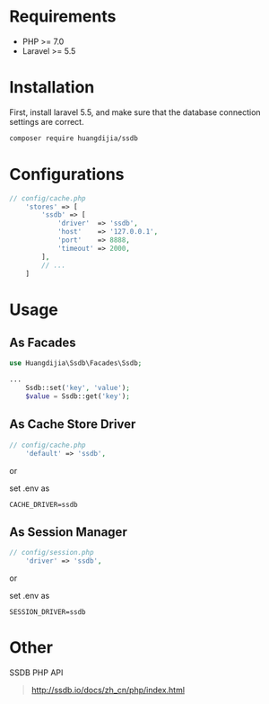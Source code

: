 # Requirements

* PHP >= 7.0
* Laravel >= 5.5

# Installation

First, install laravel 5.5, and make sure that the database connection settings are correct.

~~~bash
composer require huangdijia/ssdb
~~~

# Configurations

~~~php
// config/cache.php
    'stores' => [
        'ssdb' => [
            'driver'  => 'ssdb',
            'host'    => '127.0.0.1',
            'port'    => 8888,
            'timeout' => 2000,
        ],
        // ...
    ]
~~~

# Usage

## As Facades

~~~php
use Huangdijia\Ssdb\Facades\Ssdb;

...
    Ssdb::set('key', 'value');
    $value = Ssdb::get('key');
~~~

## As Cache Store Driver

~~~php
// config/cache.php
    'default' => 'ssdb',
~~~

or

set .env as

~~~env
CACHE_DRIVER=ssdb
~~~

## As Session Manager

~~~php
// config/session.php
    'driver' => 'ssdb',
~~~

or

set .env as

~~~env
SESSION_DRIVER=ssdb
~~~

# Other

SSDB PHP API

> http://ssdb.io/docs/zh_cn/php/index.html